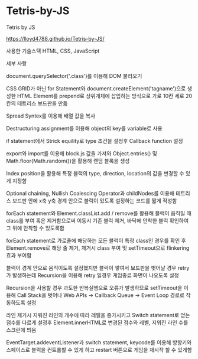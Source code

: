 # Tetris-by-JS
Tetris by JS

https://lloyd4788.github.io/Tetris-by-JS/

사용한 기술스택
HTML, CSS, JavaScript

세부 사항

document.querySelector('.class')를 이용해 DOM 불러오기

CSS GRID가 아닌 for Statement와 document.createElement('tagname')으로 생성한 HTML Element를 prepend로 상위개체에 삽입하는 방식으로 가로 10칸 세로 20칸의 테트리스 보드판을 만듦

Spread Syntex를 이용해 배열 값을 복사 

Destructuring assignment를 이용해 object의 key를 variable로 사용

if statement에서 Strick equility로 type 조건을 설정후 Callback function 설정

export와 import를 이용해 block.js 값을 가져와 Object.entries() 및 Math.floor(Math.random())을 활용해 랜덤 블록을 생성

Index position을 활용해 특정 블럭의 type, direction, location의 값을 변경할 수 있게 지정함

Optional chaining, Nullish Coalescing Operator과 childNodes를 이용해 테트리스 보드판 안에 x축 y축 경계 안으로 블럭이 있도록 설정하는 코드를 짧게 작성함

forEach statement와 Element.classList.add / remove를 활용해 블럭이 움직일 때 class를 부여 혹은 제거함으로써 이동시 기존 블럭 제거, 바닥에 안착한 블럭 확인하여 그 위에 안착할 수 있도록함

forEach statement로 가로줄에 해당하는 모든 블럭이 특정 class인 경우를 확인 후 Element.remove로 해당 줄 제거, 제거시 class 부여 및 setTimeout으로 flinkering 효과 부여함

블럭이 경계 안으로 움직이도록 설정했지만 블럭이 쌓여서 보드판을 벗어날 경우 retry가 발생하는데 Recursion을 이용해 retry 일경우 게임종료 화면이 나오도록 설정

Recursion을 사용할 경우 과도한 반복실행으로 오류가 발생하므로 setTimeout을 이용해 Call Stack을 벗어나 Web APIs -> Callback Queue -> Event Loop 경로로 작동하도록 설정

라인 제거시 지워진 라인의 개수에 따라 레벨을 증가시키고 Switch statement로 얻는 점수를 다르게 설정후 Element.innerHTML로 변경된 점수와 레벨, 지워진 라인 수를 스크린에 띄움

EventTarget.addeventListener과 switch statement, keycode를 이용해 방향키와 스페이스로 블럭을 컨트롤할 수 있게 하고 restart 버튼으로 게임을 재시작 할 수 있게함 

